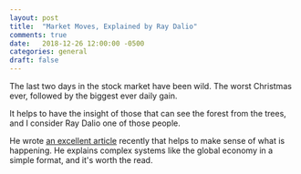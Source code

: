 ```yaml
---
layout: post
title:  "Market Moves, Explained by Ray Dalio"
comments: true
date:   2018-12-26 12:00:00 -0500
categories: general
draft: false
---
```


The last two days in the stock market have been wild. The worst Christmas ever, followed by the biggest ever daily gain. 

It helps to have the insight of those that can see the forest from the trees, and I consider Ray Dalio one of those people. 

He wrote [an excellent article](https://www.linkedin.com/pulse/help-put-recent-economic-market-moves-perspective-ray-dalio/?published=t) recently that helps to make sense of what is happening. He explains complex systems like the global economy in a simple format, and it's worth the read. 

